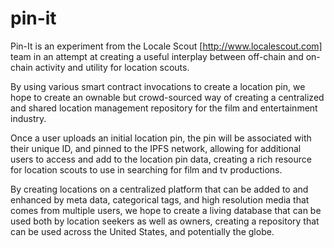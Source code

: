 # pin-it

Pin-It is an experiment from the Locale Scout [http://www.localescout.com] team in an attempt at creating a useful interplay between off-chain and on-chain activity and utility for location scouts.

By using various smart contract invocations to create a location pin, we hope to create an ownable but crowd-sourced way of creating a centralized and shared location management repository for the film and entertainment industry.

Once a user uploads an initial location pin, the pin will be associated with their unique ID, and pinned to the IPFS network, allowing for additional users to access and add to the location pin data, creating a rich resource for location scouts to use in searching for film and tv productions.

By creating locations on a centralized platform that can be added to and enhanced by meta data, categorical tags, and high resolution media that comes from multiple users, we hope to create a living database that can be used both by location seekers as well as owners, creating a repository that can be used across the United States, and potentially the globe.
